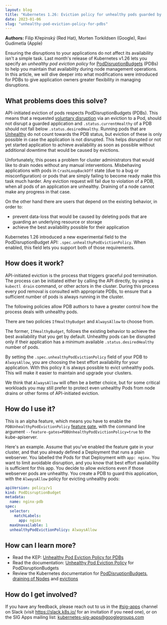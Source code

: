 ```yaml
---
layout: blog
title: "Kubernetes 1.26: Eviction policy for unhealthy pods guarded by PodDisruptionBudgets"
date: 2023-01-06
slug: "unhealthy-pod-eviction-policy-for-pdbs"
---
```


**Authors:** Filip Křepinský (Red Hat), Morten Torkildsen (Google), Ravi Gudimetla (Apple)


Ensuring the disruptions to your applications do not affect its availability isn't a simple
task. Last month's release of Kubernetes v1.26 lets you specify an  _unhealthy pod eviction policy_
for [PodDisruptionBudgets](/docs/concepts/workloads/pods/disruptions/#pod-disruption-budgets) (PDBs)
to help you maintain that availability during node management operations.
In this article, we will dive deeper into what modifications were introduced for PDBs to
give application owners greater flexibility in managing disruptions.

## What problems does this solve?

API-initiated eviction of pods respects PodDisruptionBudgets (PDBs). This means that a requested [voluntary disruption](/docs/concepts/scheduling-eviction/#pod-disruption)
via an eviction to a Pod, should not disrupt a guarded application and `.status.currentHealthy` of a PDB should not fall
below `.status.desiredHealthy`. Running pods that are [Unhealthy](/docs/tasks/run-application/configure-pdb/#healthiness-of-a-pod)
do not count towards the PDB status, but eviction of these is only possible in case the application
is not disrupted. This helps disrupted or not yet started application to achieve availability
as soon as possible without additional downtime that would be caused by evictions.

Unfortunately, this poses a problem for cluster administrators that would like to drain nodes
without any manual interventions. Misbehaving applications with pods in `CrashLoopBackOff`
state (due to a bug or misconfiguration) or pods that are simply failing to become ready
make this task much harder. Any eviction request will fail due to violation of a PDB, 
when all pods of an application are unhealthy. Draining of a node cannot make any progress
in that case.

On the other hand there are users that depend on the existing behavior, in order to:
- prevent data-loss that would be caused by deleting pods that are guarding an underlying resource or storage
- achieve the best availability possible for their application

Kubernetes 1.26 introduced a new experimental field to the PodDisruptionBudget API: `.spec.unhealthyPodEvictionPolicy`.
When enabled, this field lets you support both of those requirements.

## How does it work?

API-initiated eviction is the process that triggers graceful pod termination.
The process can be initiated either by calling the API directly,
by using a `kubectl drain` command, or other actors in the cluster.
During this process every pod removal is consulted with appropriate PDBs,
to ensure that a sufficient number of pods is always running in the cluster.

The following policies allow PDB authors to have a greater control how the process deals with unhealthy pods.

There are two policies `IfHealthyBudget` and `AlwaysAllow` to choose from.

The former, `IfHealthyBudget`, follows the existing behavior to achieve the best availability
that you get by default. Unhealthy pods can be disrupted only if their application
has a minimum available `.status.desiredHealthy` number of pods.

By setting the `.spec.unhealthyPodEvictionPolicy` field of your PDB to `AlwaysAllow`,
you are choosing the best effort availability for your application.
With this policy it is always possible to evict unhealthy pods.
This will make it easier to maintain and upgrade your clusters.

We think that `AlwaysAllow` will often be a better choice, but for some critical workloads you may
still prefer to protect even unhealthy Pods from node drains or other forms of API-initiated
eviction.

## How do I use it?

This is an alpha feature, which means you have to enable the `PDBUnhealthyPodEvictionPolicy`
[feature gate](/docs/reference/command-line-tools-reference/feature-gates/),
with the command line argument `--feature-gates=PDBUnhealthyPodEvictionPolicy=true`
to the kube-apiserver.

Here's an example. Assume that you've enabled the feature gate in your cluster, and that you
already defined a Deployment that runs a plain webserver. You labelled the Pods for that
Deployment with `app: nginx`.
You want to limit avoidable disruption, and you know that best effort availability is
sufficient for this app.
You decide to allow evictions even if those webserver pods are unhealthy.
You create a PDB to guard this application, with the `AlwaysAllow` policy for evicting
unhealthy pods:

```yaml
apiVersion: policy/v1
kind: PodDisruptionBudget
metadata:
  name: nginx-pdb
spec:
  selector:
    matchLabels:
      app: nginx
  maxUnavailable: 1
  unhealthyPodEvictionPolicy: AlwaysAllow
```


## How can I learn more?


- Read the KEP: [Unhealthy Pod Eviction Policy for PDBs](https://github.com/kubernetes/enhancements/tree/master/keps/sig-apps/3017-pod-healthy-policy-for-pdb)
- Read the documentation: [Unhealthy Pod Eviction Policy](/docs/tasks/run-application/configure-pdb/#unhealthy-pod-eviction-policy) for PodDisruptionBudgets
- Review the Kubernetes documentation for [PodDisruptionBudgets](/docs/concepts/workloads/pods/disruptions/#pod-disruption-budgets), [draining of Nodes](/docs/tasks/administer-cluster/safely-drain-node/) and [evictions](/docs/concepts/scheduling-eviction/api-eviction/)


## How do I get involved?

If you have any feedback, please reach out to us in the [#sig-apps](https://kubernetes.slack.com/archives/C18NZM5K9) channel on Slack (visit https://slack.k8s.io/ for an invitation if you need one), or on the SIG Apps mailing list: kubernetes-sig-apps@googlegroups.com
